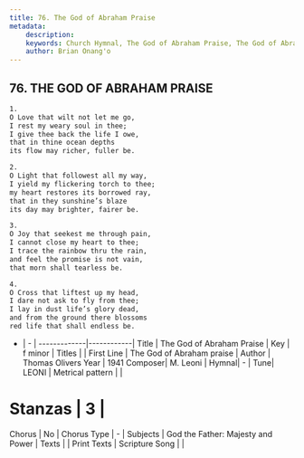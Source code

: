 ```yaml
---
title: 76. The God of Abraham Praise
metadata:
    description: 
    keywords: Church Hymnal, The God of Abraham Praise, The God of Abraham praise, 
    author: Brian Onang'o
---
```



## 76. THE GOD OF ABRAHAM PRAISE

```txt
1.
O Love that wilt not let me go,
I rest my weary soul in thee;
I give thee back the life I owe,
that in thine ocean depths
its flow may richer, fuller be.

2.
O Light that followest all my way,
I yield my flickering torch to thee;
my heart restores its borrowed ray,
that in they sunshine’s blaze
its day may brighter, fairer be.

3.
O Joy that seekest me through pain,
I cannot close my heart to thee;
I trace the rainbow thru the rain,
and feel the promise is not vain,
that morn shall tearless be.

4.
O Cross that liftest up my head,
I dare not ask to fly from thee;
I lay in dust life’s glory dead,
and from the ground there blossoms
red life that shall endless be.
```

- |   -  |
-------------|------------|
Title | The God of Abraham Praise |
Key | f minor |
Titles |  |
First Line | The God of Abraham praise |
Author | Thomas Olivers
Year | 1941
Composer| M. Leoni |
Hymnal|  - |
Tune| LEONI |
Metrical pattern | |
# Stanzas | 3 |
Chorus | No |
Chorus Type | - |
Subjects | God the Father: Majesty and Power |
Texts |  |
Print Texts | 
Scripture Song |  |
  
